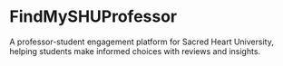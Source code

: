# FindMySHUProfessor
A professor-student engagement platform for Sacred Heart University, helping students make informed choices with reviews and insights.

